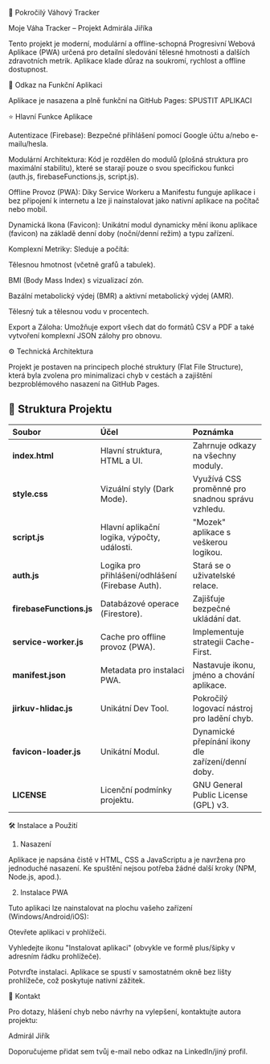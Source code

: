 🖖 Pokročilý Váhový Tracker

Moje Váha Tracker – Projekt Admirála Jiříka

Tento projekt je moderní, modulární a offline-schopná Progresivní Webová Aplikace (PWA) určená pro detailní sledování tělesné hmotnosti a dalších zdravotních metrik. Aplikace klade důraz na soukromí, rychlost a offline dostupnost.

🚀 Odkaz na Funkční Aplikaci

Aplikace je nasazena a plně funkční na GitHub Pages:
SPUSTIT APLIKACI

⭐️ Hlavní Funkce Aplikace

Autentizace (Firebase): Bezpečné přihlášení pomocí Google účtu a/nebo e-mailu/hesla.

Modulární Architektura: Kód je rozdělen do modulů (plošná struktura pro maximální stabilitu), které se starají pouze o svou specifickou funkci (auth.js, firebaseFunctions.js, script.js).

Offline Provoz (PWA): Díky Service Workeru a Manifestu funguje aplikace i bez připojení k internetu a lze ji nainstalovat jako nativní aplikace na počítač nebo mobil.

Dynamická Ikona (Favicon): Unikátní modul dynamicky mění ikonu aplikace (favicon) na základě denní doby (noční/denní režim) a typu zařízení.

Komplexní Metriky: Sleduje a počítá:

Tělesnou hmotnost (včetně grafů a tabulek).

BMI (Body Mass Index) s vizualizací zón.

Bazální metabolický výdej (BMR) a aktivní metabolický výdej (AMR).

Tělesný tuk a tělesnou vodu v procentech.

Export a Záloha: Umožňuje export všech dat do formátů CSV a PDF a také vytvoření komplexní JSON zálohy pro obnovu.

⚙️ Technická Architektura

Projekt je postaven na principech ploché struktury (Flat File Structure), která byla zvolena pro minimalizaci chyb v cestách a zajištění bezproblémového nasazení na GitHub Pages.


## 📂 Struktura Projektu

| Soubor | Účel | Poznámka |
|:-------|:-----|:---------|
| **index.html** | Hlavní struktura, HTML a UI. | Zahrnuje odkazy na všechny moduly. |
| **style.css** | Vizuální styly (Dark Mode). | Využívá CSS proměnné pro snadnou správu vzhledu. |
| **script.js** | Hlavní aplikační logika, výpočty, události. | "Mozek" aplikace s veškerou logikou. |
| **auth.js** | Logika pro přihlášení/odhlášení (Firebase Auth). | Stará se o uživatelské relace. |
| **firebaseFunctions.js** | Databázové operace (Firestore). | Zajišťuje bezpečné ukládání dat. |
| **service-worker.js** | Cache pro offline provoz (PWA). | Implementuje strategii Cache-First. |
| **manifest.json** | Metadata pro instalaci PWA. | Nastavuje ikonu, jméno a chování aplikace. |
| **jirkuv-hlidac.js** | Unikátní Dev Tool. | Pokročilý logovací nástroj pro ladění chyb. |
| **favicon-loader.js** | Unikátní Modul. | Dynamické přepínání ikony dle zařízení/denní doby. |
| **LICENSE** | Licenční podmínky projektu. | GNU General Public License (GPL) v3. |


🛠 Instalace a Použití

1. Nasazení

Aplikace je napsána čistě v HTML, CSS a JavaScriptu a je navržena pro jednoduché nasazení. Ke spuštění nejsou potřeba žádné další kroky (NPM, Node.js, apod.).

2. Instalace PWA

Tuto aplikaci lze nainstalovat na plochu vašeho zařízení (Windows/Android/iOS):

Otevřete aplikaci v prohlížeči.

Vyhledejte ikonu "Instalovat aplikaci" (obvykle ve formě plus/šipky v adresním řádku prohlížeče).

Potvrďte instalaci. Aplikace se spustí v samostatném okně bez lišty prohlížeče, což poskytuje nativní zážitek.

📧 Kontakt

Pro dotazy, hlášení chyb nebo návrhy na vylepšení, kontaktujte autora projektu:

Admirál Jiřík

Doporučujeme přidat sem tvůj e-mail nebo odkaz na LinkedIn/jiný profil.
 
